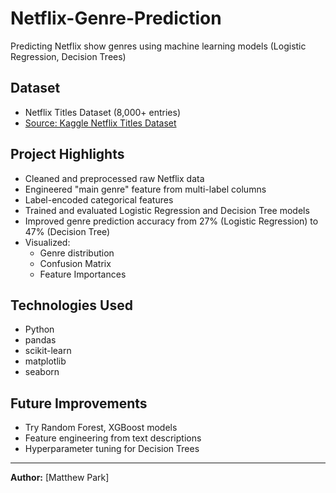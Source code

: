 # Netflix-Genre-Prediction
Predicting Netflix show genres using machine learning models (Logistic Regression, Decision Trees)

## Dataset
- Netflix Titles Dataset (8,000+ entries)
- [Source: Kaggle Netflix Titles Dataset](https://www.kaggle.com/shivamb/netflix-shows)

## Project Highlights
- Cleaned and preprocessed raw Netflix data
- Engineered "main genre" feature from multi-label columns
- Label-encoded categorical features
- Trained and evaluated Logistic Regression and Decision Tree models
- Improved genre prediction accuracy from 27% (Logistic Regression) to 47% (Decision Tree)
- Visualized:
  - Genre distribution
  - Confusion Matrix
  - Feature Importances

## Technologies Used
- Python
- pandas
- scikit-learn
- matplotlib
- seaborn

## Future Improvements
- Try Random Forest, XGBoost models
- Feature engineering from text descriptions
- Hyperparameter tuning for Decision Trees

---

**Author:** [Matthew Park]


